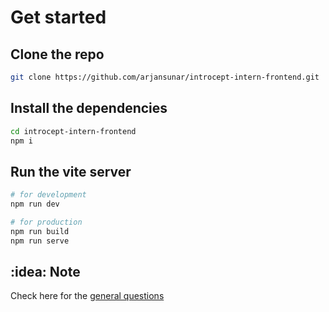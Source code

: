# Get started

## Clone the repo

```bash
git clone https://github.com/arjansunar/introcept-intern-frontend.git
```

## Install the dependencies

```bash
cd introcept-intern-frontend
npm i
```

## Run the vite server

```bash
# for development
npm run dev

# for production
npm run build
npm run serve
```

## :idea: **Note**

Check here for the [general questions](./general_questions.md)
